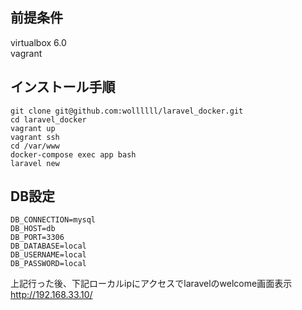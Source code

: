 ## 前提条件
virtualbox 6.0  
vagrant

## インストール手順
```
git clone git@github.com:wollllll/laravel_docker.git
cd laravel_docker
vagrant up
vagrant ssh
cd /var/www
docker-compose exec app bash  
laravel new
```
## DB設定
```
DB_CONNECTION=mysql
DB_HOST=db
DB_PORT=3306
DB_DATABASE=local
DB_USERNAME=local
DB_PASSWORD=local
```

上記行った後、下記ローカルipにアクセスでlaravelのwelcome画面表示  
http://192.168.33.10/

